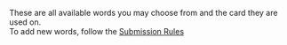 These are all available words you may choose from and the card they are used on.  
To add new words, follow the [Submission Rules]()
